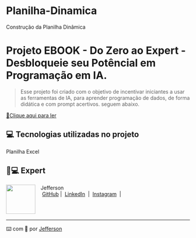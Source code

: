 # Planilha-Dinamica
Construção da Planilha Dinâmica
# Projeto EBOOK - Do Zero ao Expert - Desbloqueie seu Potêncial em Programação em IA.

>Esse projeto foi criado com o objetivo de incentivar iniciantes a usar as ferramentas de IA, para  aprender programação de dados, de forma didática e com prompt acertivos.
seguem abaixo.

<a href="https://github.com/Jeffersondeejay/prompts-recipe-to-create-a-ebook/blob/main/Desafio%20-%20Ebook%20Do%20Zero%20ao%20Expert%20PDF.pdf" title="View PDF now"> 📕Clique aqui para ler</a>

## 💻 Tecnologias utilizadas no projeto

Planilha Excel


## 👨💻 Expert

<p>
    <img 
      align=left 
      margin=10 
      width=80 
      src="https://avatars.githubusercontent.com/u/193290266?v=4"
    />
    <p>&nbsp&nbsp&nbspJefferson<br>
    &nbsp&nbsp&nbsp
    <a href="https://github.com/Jeffersondeejay">
    GitHub</a>&nbsp;|&nbsp;
    <a href="http://www.linkedin.com/in/
jefferson-rocha-dee-jay-3ab263303/">LinkedIn</a>
&nbsp;|&nbsp;
    <a href="https://www.instagram.com/jefferson.tavaresdarocha/">
    Instagram</a>
&nbsp;|&nbsp;</p>
</p>
<br/><br/>
<p>

---

⌨️ com 💜 por [Jefferson](https://github.com/Jeffersondeejay)
